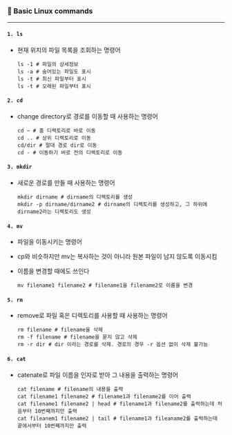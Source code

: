 ### 👸 Basic Linux commands

---

#### `1. ls`

- 현재 위치의 파일 목록을 조회하는 명령어

  ```
  ls -1 # 파일의 상세정보
  ls -a # 숨어있는 파일도 표시
  ls -t # 최신 파일부터 표시
  ls -t # 오래된 파일부터 표시
  ```

  

#### `2. cd`

- change directory로 경로를 이동할 때 사용하는 명령어

  ```
  cd ~ # 홈 디렉토리로 바로 이동
  cd .. # 상위 디렉토리로 이동
  cd/dir # 절대 경로 dir로 이동
  cd - # 이동하기 바로 전의 디렉토리로 이동
  ```

  

#### `3. mkdir`

- 새로운 경로를 만들 때 사용하는 명령어

  ```
  mkdir dirname # dirname의 디렉토리를 생성
  mkdir -p dirname/dirname2 # dirname의 디렉토리를 생성하고, 그 하위에 dirname2라는 디렉토리도 생성
  ```

  

#### `4. mv`

- 파일을 이동시키는 명령어

- cp와 비슷하지만 mv는 복사하는 것이 아니라 원본 파일이 남지 않도록 이동시킴

- 이름을 변경할 때에도 쓰인다

  ```
  mv filename1 filename2 # filename1을 filename2로 이름을 변경
  ```

  

#### `5. rm`

- remove로 파일 혹은 디렉토리를 사용할 때 사용하는 명령어

  ```
  rm filename # filename을 삭제
  rm -f filename # filename을 묻지 않고 삭제
  rm -r dir # dir 이라는 경로를 삭제. 경로의 경우 -r 옵션 없이 삭제 불가능
  ```



#### `6. cat`

- catenate로 파일 이름을 인자로 받아 그 내용을 출력하는 명령어

  ```
  cat filename # filename의 내용을 출력
  cat filename1 filename2 # filename1과 filename2를 이어 출력
  cat filename1 filename2 | head # filename1과 filename2를 출력하는데 처음부터 10번째까지만 출력
  cat fileanem1 filename2 | tail # filename1과 fileaname2를 출력하는데 끝에서부터 10번째까지만 출력
  ```

  